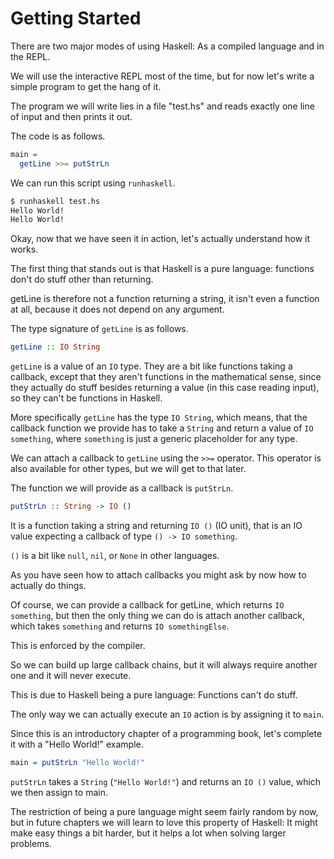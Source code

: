 # Getting Started

There are two major modes of using Haskell:
As a compiled language and in the REPL.

We will use the interactive REPL most of the time,
but for now let's write a simple program to get
the hang of it.

The program we will write lies in a file "test.hs"
and reads exactly one line of input and then prints it out.

The code is as follows.

```haskell
main =
  getLine >>= putStrLn
```

We can run this script using `runhaskell`.

```bash
$ runhaskell test.hs
Hello World!
Hello World!
```

Okay, now that we have seen it in action,
let's actually understand how it works.

The first thing that stands out is that Haskell is a pure language:
functions don't do stuff other than returning.

getLine is therefore not a function returning a string,
it isn't even a function at all, because it does not depend on any
argument.

The type signature of `getLine` is as follows.

```haskell
getLine :: IO String
```

`getLine` is a value of an `IO` type.
They are a bit like functions taking a callback,
except that they aren't functions in the mathematical sense,
since they actually do stuff besides returning a value
(in this case reading input), so they can't be functions in Haskell.

More specifically `getLine` has the type `IO String`,
which means, that the callback function we provide has to take
a `String` and return a value of `IO something`,
where `something` is just a generic placeholder for any type.

We can attach a callback to `getLine` using the `>>=` operator.
This operator is also available for other types,
but we will get to that later.

The function we will provide as a callback is `putStrLn`.

```haskell
putStrLn :: String -> IO ()
```

It is a function taking a string and returning `IO ()`
(IO unit), that is an IO value expecting a callback of type
`() -> IO something`.

`()` is a bit like `null`, `nil`, or `None` in other languages.

As you have seen how to attach callbacks you might ask by now
how to actually do things.

Of course, we can provide a callback for getLine, which returns
`IO something`, but then the only thing we can do is attach another
callback, which takes `something` and returns `IO somethingElse`.

This is enforced by the compiler.

So we can build up large callback chains, but it will always require
another one and it will never execute.

This is due to Haskell being a pure language:
Functions can't do stuff.

The only way we can actually execute an `IO` action is by assigning
it to `main`.

Since this is an introductory chapter of a programming book,
let's complete it with a "Hello World!" example.

```haskell
main = putStrLn "Hello World!"
```

`putStrLn` takes a `String` (`"Hello World!"`) and
returns an `IO ()` value, which we then assign to main.

The restriction of being a pure language might seem fairly
random by now, but in future chapters we will learn to love
this property of Haskell: It might make easy things a bit harder,
but it helps a lot when solving larger problems.

